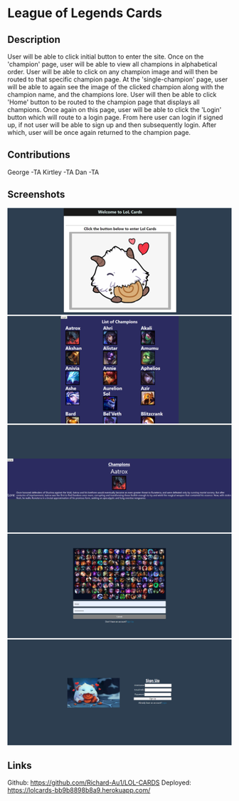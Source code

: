 # League of Legends Cards

## Description
User will be able to click initial button to enter the site. Once on the 'champion' page, user will be able to view all champions in alphabetical order. User will be able to click on any champion image and will then be routed to that specific champion page. At the 'single-champion' page, user will be able to again see the image of the clicked champion along with the champion name, and the champions lore. User will then be able to click 'Home' button to be routed to the champion page that displays all champions. Once again on this page, user will be able to click the 'Login' button which will route to a login page. From here user can login if signed up, if not user will be able to sign up and then subsequently login. After which, user will be once again returned to the champion page.

## Contributions
George -TA
Kirtley -TA
Dan -TA

## Screenshots
![Alt text](<Screenshot 2023-12-13 185829.png>)
![Alt text](<Screenshot 2023-12-13 185841.png>)
![Alt text](<Screenshot 2023-12-13 185850.png>)
![Alt text](<Screenshot 2023-12-13 185900.png>)
![Alt text](<Screenshot 2023-12-13 185922.png>)


## Links
Github: https://github.com/Richard-Au1/LOL-CARDS
Deployed: https://lolcards-bb9b8898b8a9.herokuapp.com/